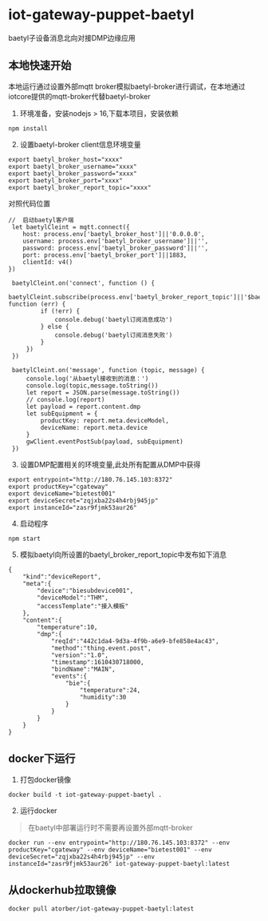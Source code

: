 # iot-gateway-puppet-baetyl

baetyl子设备消息北向对接DMP边缘应用

## 本地快速开始

本地运行通过设置外部mqtt broker模拟baetyl-broker进行调试，在本地通过iotcore提供的mqtt-broker代替baetyl-broker

1. 环境准备，安装nodejs > 16,下载本项目，安装依赖

```
npm install
```

2. 设置baetyl-broker client信息环境变量

```
export baetyl_broker_host="xxxx"
export baetyl_broker_username="xxxx"
export baetyl_broker_password="xxxx"
export baetyl_broker_port="xxxx"
export baetyl_broker_report_topic="xxxx"
```

对照代码位置

```
//  启动baetyl客户端
 let baetylCleint = mqtt.connect({
    host: process.env['baetyl_broker_host']||'0.0.0.0',
    username: process.env['baetyl_broker_username']||'',
    password: process.env['baetyl_broker_password']||'',
    port: process.env['baetyl_broker_port']||1883,
    clientId: v4()
})
 
 baetylCleint.on('connect', function () {
     baetylCleint.subscribe(process.env['baetyl_broker_report_topic']||'$baetyl/device/+/report', function (err) {
         if (!err) {
             console.debug('baetyl订阅消息成功')
         } else {
             console.debug('baetyl订阅消息失败')
         }
     })
 })
 
 baetylCleint.on('message', function (topic, message) {
     console.log('从baetyl接收到的消息：')
     console.log(topic,message.toString())
     let report = JSON.parse(message.toString())
     // console.log(report)
     let payload = report.content.dmp
     let subEquipment = {
         productKey: report.meta.deviceModel,
         deviceName: report.meta.device
     }
     gwClient.eventPostSub(payload, subEquipment)
 })
```

3. 设置DMP配置相关的环境变量,此处所有配置从DMP中获得

```
export entrypoint="http://180.76.145.103:8372"
export productKey="cgateway"
export deviceName="bietest001"
export deviceSecret="zqjxba22s4h4rbj945jp"
export instanceId="zasr9fjmk53aur26"
```

4. 启动程序

```
npm start
```

5. 模拟baetyl向所设置的baetyl_broker_report_topic中发布如下消息

```
{
    "kind":"deviceReport",
    "meta":{
        "device":"biesubdevice001",
        "deviceModel":"THM",
        "accessTemplate":"接入模板"
    },
    "content":{
        "temperature":10,
        "dmp":{
            "reqId":"442c1da4-9d3a-4f9b-a6e9-bfe858e4ac43",
            "method":"thing.event.post",
            "version":"1.0",
            "timestamp":1610430718000,
            "bindName":"MAIN",
            "events":{
                "bie":{
                    "temperature":24,
                    "humidity":30
                }
            }
        }
    }
}
```

## docker下运行

1. 打包docker镜像

```
docker build -t iot-gateway-puppet-baetyl .
```

2. 运行docker

> 在baetyl中部署运行时不需要再设置外部mqtt-broker

```
docker run --env entrypoint="http://180.76.145.103:8372" --env productKey="cgateway" --env deviceName="bietest001" --env deviceSecret="zqjxba22s4h4rbj945jp" --env instanceId="zasr9fjmk53aur26" iot-gateway-puppet-baetyl:latest
```

## 从dockerhub拉取镜像

```
docker pull atorber/iot-gateway-puppet-baetyl:latest
```
